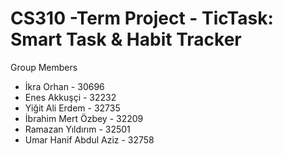 # CS310 -Term Project - TicTask: Smart Task & Habit Tracker

Group Members
* İkra Orhan - 30696
* Enes Akkuşçi - 32232
* Yiğit Ali Erdem - 32735
* İbrahim Mert Özbey - 32209
* Ramazan Yıldırım - 32501
* Umar Hanif Abdul Aziz - 32758

